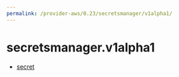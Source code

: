 ```yaml
---
permalink: /provider-aws/0.23/secretsmanager/v1alpha1/
---
```


# secretsmanager.v1alpha1



* [secret](secret.md)